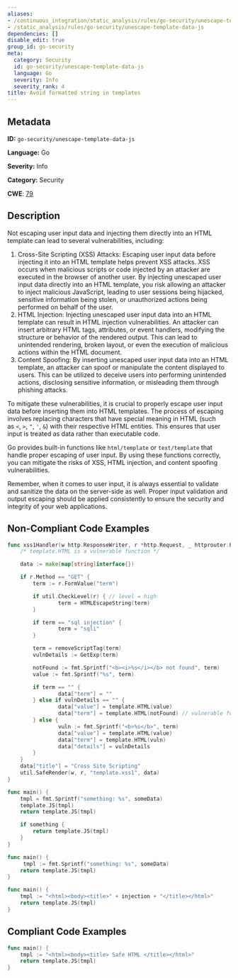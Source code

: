 ```yaml
---
aliases:
- /continuous_integration/static_analysis/rules/go-security/unescape-template-data-js
- /static_analysis/rules/go-security/unescape-template-data-js
dependencies: []
disable_edit: true
group_id: go-security
meta:
  category: Security
  id: go-security/unescape-template-data-js
  language: Go
  severity: Info
  severity_rank: 4
title: Avoid formatted string in templates
---
```

<!--  SOURCED FROM https://github.com/DataDog/datadog-static-analyzer-rule-docs -->


## Metadata
**ID:** `go-security/unescape-template-data-js`

**Language:** Go

**Severity:** Info

**Category:** Security

**CWE**: [79](https://cwe.mitre.org/data/definitions/79.html)

## Description
Not escaping user input data and injecting them directly into an HTML template can lead to several vulnerabilities, including:

1.  Cross-Site Scripting (XSS) Attacks: Escaping user input data before injecting it into an HTML template helps prevent XSS attacks. XSS occurs when malicious scripts or code injected by an attacker are executed in the browser of another user. By injecting unescaped user input data directly into an HTML template, you risk allowing an attacker to inject malicious JavaScript, leading to user sessions being hijacked, sensitive information being stolen, or unauthorized actions being performed on behalf of the user.
2.  HTML Injection: Injecting unescaped user input data into an HTML template can result in HTML injection vulnerabilities. An attacker can insert arbitrary HTML tags, attributes, or event handlers, modifying the structure or behavior of the rendered output. This can lead to unintended rendering, broken layout, or even the execution of malicious actions within the HTML document.
3.  Content Spoofing: By inserting unescaped user input data into an HTML template, an attacker can spoof or manipulate the content displayed to users. This can be utilized to deceive users into performing unintended actions, disclosing sensitive information, or misleading them through phishing attacks.

To mitigate these vulnerabilities, it is crucial to properly escape user input data before inserting them into HTML templates. The process of escaping involves replacing characters that have special meaning in HTML (such as `<`, `>`, `"`, `'`, `&`) with their respective HTML entities. This ensures that user input is treated as data rather than executable code.

Go provides built-in functions like `html/template` or `text/template` that handle proper escaping of user input. By using these functions correctly, you can mitigate the risks of XSS, HTML injection, and content spoofing vulnerabilities.

Remember, when it comes to user input, it is always essential to validate and sanitize the data on the server-side as well. Proper input validation and output escaping should be applied consistently to ensure the security and integrity of your web applications.


## Non-Compliant Code Examples
```go
func xss1Handler(w http.ResponseWriter, r *http.Request, _ httprouter.Params) {
    /* template.HTML is a vulnerable function */

    data := make(map[string]interface{})

    if r.Method == "GET" {
        term := r.FormValue("term")

        if util.CheckLevel(r) { // level = high
                term = HTMLEscapeString(term)
        }

        if term == "sql injection" {
                term = "sqli"
        }

        term = removeScriptTag(term)
        vulnDetails := GetExp(term)

        notFound := fmt.Sprintf("<b><i>%s</i></b> not found", term)
        value := fmt.Sprintf("%s", term)

        if term == "" {
                data["term"] = ""
        } else if vulnDetails == "" {
                data["value"] = template.HTML(value)
                data["term"] = template.HTML(notFound) // vulnerable function
        } else {
                vuln := fmt.Sprintf("<b>%s</b>", term)
                data["value"] = template.HTML(value)
                data["term"] = template.HTML(vuln)
                data["details"] = vulnDetails
        }
    }
    data["title"] = "Cross Site Scripting"
    util.SafeRender(w, r, "template.xss1", data)
}
```

```go
func main() {
    tmpl = fmt.Sprintf("something: %s", someData)
    template.JS(tmpl)
	return template.JS(tmpl)

    if something {
        return template.JS(tmpl)
    }
}
```

```go
func main() {
     tmpl := fmt.Sprintf("something: %s", someData)
	return template.JS(tmpl)
}
```

```go
func main() {
    tmpl := "<html><body><title>" + injection + "</title></html>"
	return template.JS(tmpl)
}
```

## Compliant Code Examples
```go
func main() {
    tmpl := "<html><body><title> Safe HTML </title></html>"
	return template.JS(tmpl)
}
```
